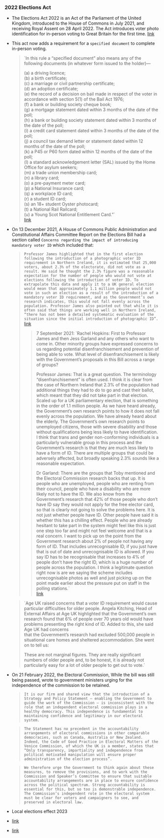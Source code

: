 ### 2022 Elections Act
- The Elections Act 2022 is an Act of the Parliament of the United Kingdom, introduced to the House of Commons in July 2021, and receiving Royal Assent on 28 April 2022. The Act introduces voter photo identification for in-person voting to Great Britain for the first time. [link](https://bills.parliament.uk/bills/3020\#timeline)
- This act now adds a requirement for a `specified document` to complete in-person voting.
    
    > `In this rule a “specified document” also means any of the following documents (in whatever form issued to the holder)—  
    >   
    > (a) a driving licence;  
    > (b) a birth certificate;  
    > (c) a marriage or civil partnership certificate;  
    > (d) an adoption certificate;  
    > (e) the record of a decision on bail made in respect of the voter in accordance with section 5(1) of the Bail Act 1976;  
    > (f) a bank or building society cheque book;  
    > (g) a mortgage statement dated within 3 months of the date of the poll;  
    > (h) a bank or building society statement dated within 3 months of the date of the poll;  
    > (i) a credit card statement dated within 3 months of the date of the poll;  
    > (j) a council tax demand letter or statement dated within 12 months of the date of the poll;  
    > (k) a P45 or P60 form dated within 12 months of the date of the poll;  
    > (l) a standard acknowledgement letter (SAL) issued by the Home Office for asylum seekers;  
    > (m) a trade union membership card;  
    > (n) a library card;  
    > (o) a pre-payment meter card;  
    > (p) a National Insurance card;  
    > (q) a workplace ID card;  
    > (r) a student ID card;  
    > (s) an 18+ student Oyster photocard;  
    > (t) a National Rail Railcard;  
    > (u) a Young Scot National Entitlement Card.”`  
    > [link](https://bills.parliament.uk/publications/46302/documents/1760)
    
- On 13 December 2021, A House of Commons Public Administration and Constitutional Affairs Committee Report on the Elections Bill had a section called `Concerns regarding the impact of introducing mandatory voter ID` which included that:
    
    > `Professor James highlighted that in the first election following the introduction of a photographic voter ID requirement in Northern Ireland, it is estimated that 25,000 voters, about 2.3% of the electorate, did not vote as a result. He said he thought the 2.3% figure was a reasonable expectation for the number of people who would not vote at elections following the introduction of voter ID. To extrapolate this data and apply it to a UK general election would mean that approximately 1.1 million people would not vote in such an election as a result of the introduction of a mandatory voter ID requirement, and as the Government’s own research indicates, this would not fall evenly across the population. Professor James also pointed out that while it is often said that things are working well in Northern Ireland, “there has not been a detailed systematic evaluation of the situation since the initial introduction of photographic ID”.` [link](https://committees.parliament.uk/publications/8194/documents/83775/default/)
    > 
    > > 7 September 2021: `Rachel Hopkins: First to Professor James and then Jess Garland and any others who want to come in. Other minority groups have expressed concerns to us regarding potential disenfranchisement and prevention of being able to vote. What level of disenfranchisement is likely with the Government’s proposals in this Bill across a range of groups?  
    > >   
    > > Professor James: That is a great question. The terminology “disenfranchisement” is often used. I think it is clear from the case of Northern Ireland that 2.3% of the population had additional things they had to do to go and cast their ballot, which meant that they did not take part in that election. Scaled up for a UK parliamentary election, that is something in the order of 1.1 million people. As we have heard already, the Government’s own research points to how it does not fall evenly across the population. We have already heard about the elderly. The Government’s own research points to unemployed citizens, those with severe disability and those without qualifications being less likely to have identification. I think that trans and gender non-conforming individuals is a particularly vulnerable group in this process and the Government’s research is that they are much less likely to have a form of ID. There are multiple groups that could be adversely affected, but broadly speaking 2.3% sounds like a reasonable expectation.  
    > >   
    > > Dr Garland: There are the groups that Toby mentioned and the Electoral Commission research backs that up. It is people who are unemployed, people who are renting from their council, people who have a disability who are more likely not to have the ID. We also know from the Government’s research that 42% of those people who don’t have ID say they would not apply for the free elector card, so that is clearly not going to solve the problems here. It is not just whether people have ID. Other people have said it is whether this has a chilling effect. People who are already hesitant to take part in the system might feel like this is just one step too far and might not feel welcome and that is a real concern. I want to pick up on the point from the Government research about 2% of people not having any form of ID. That includes unrecognisable ID, if you just have that is out of date and unrecognisable ID is allowed. If you say ID has to be recognisable that increases to 4% of people don’t have the right ID, which is a huge number of people across the population. I think a legitimate question right now is are we saying the scheme includes unrecognisable photos as well and just picking up on the point made earlier about the pressure put on staff in the polling stations.`  
    > > [link](https://committees.parliament.uk/oralevidence/2655/html/)
    
    > `Age UK raised concerns that a voter ID requirement would cause particular difficulties for older people. Angela Kitching, Head of External Affairs at Age UK highlighted that the Government’s own research found that 6% of people over 70 years old would have problems presenting the right kind of ID. Added to this, she said Age UK had concerns  
    > that the Government’s research had excluded 500,000 people in situational care homes and sheltered accommodation. She went on to tell us:  
    >   
    > These are not marginal figures. They are really significant numbers of older people and, to be honest, it is already not particularly easy for a lot of older people to get out to vote.`  
    
- On 21 February 2022, the Electoral Commission, While the bill was still being passed, wrote to government ministers urging for the independence of the commission to be retained.
    
    > `It is our firm and shared view that the introduction of a Strategy and Policy Statement – enabling the Government to guide the work of the Commission – is inconsistent with the role that an independent electoral commission plays in a healthy democracy. This independence is fundamental to maintaining confidence and legitimacy in our electoral system.`
    
    > `The Statement has no precedent in the accountability arrangements of electoral commissions in other comparable democracies, such as Canada, Australia or New Zealand. Indeed, the Code of Good Practice in Electoral Matters of the Venice Commission, of which the UK is a member, states that “Only transparency, impartiality and independence from political motivated manipulation will ensure proper administration of the election process”.`
    
    > `We therefore urge the Government to think again about these measures, to remove the provisions, and to work with the Commission and Speaker’s Committee to ensure that suitable accountability arrangements are in place to ensure confidence across the political spectrum. Strong accountability is essential for this, but so too is demonstrable independence. The Commission’s independent role in the electoral system must be clear for voters and campaigners to see, and preserved in electoral law.`
    
- Local elections effect 2023
- [link](https://www.bbc.co.uk/news/uk-politics-65599380)
- [link](https://www.bbc.co.uk/news/uk-politics-65602231)